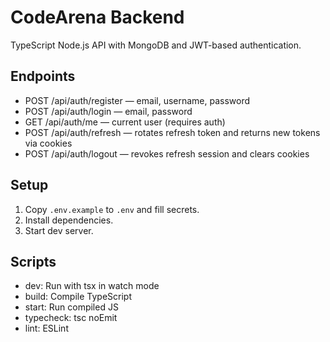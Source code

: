 # CodeArena Backend

TypeScript Node.js API with MongoDB and JWT-based authentication.

## Endpoints

- POST /api/auth/register — email, username, password
- POST /api/auth/login — email, password
- GET /api/auth/me — current user (requires auth)
- POST /api/auth/refresh — rotates refresh token and returns new tokens via cookies
- POST /api/auth/logout — revokes refresh session and clears cookies

## Setup

1. Copy `.env.example` to `.env` and fill secrets.
2. Install dependencies.
3. Start dev server.

## Scripts

- dev: Run with tsx in watch mode
- build: Compile TypeScript
- start: Run compiled JS
- typecheck: tsc noEmit
- lint: ESLint
